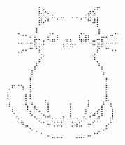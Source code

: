 ⠀⠀⠀⠀⠀⠀⠀⡀⠀⠀⠀⠀⠀⠀⠀⠀⠀⠀⠀⠀⣀⠀⠀⠀⠀
⠀⠀⠀⠀⠀⠀⠀⣧⡑⢄⡀⠀⠀⠀⠀⠀⠀⢀⡴⣪⠁⠀⠀⠀⠀
⠀⠀⠀⠀⠀⠀⠀⣽⡨⠆⠉⠊⠉⠀⠈⠉⠐⠉⠮⣰⡇⠀⠀⠀⠀
⠀⠀⠀⠀⠀⠀⢠⠁⠀⠀⠀⠀⠀⠀⠀⠀⠀⠀⠀⠀⢃⠀⠀⠀⠀
⠀⠀⠐⠠⠄⡀⡈⠀⠀⡰⠂⡄⠀⠀⠀⠀⡔⢢⡄⠀⠘⣀⡀⠤⠒
⠀⠀⠠⠤⠤⠤⡯⢥⡆⠑⠛⠁⢀⣻⣃⡀⠙⠛⠁⣶⢭⡧⠤⠤⠤
⠀⠀⢀⡠⠄⠒⠙⡅⠀⠀⠀⠀⠈⠉⠉⠀⠀⠀⠀⠀⡝⠁⠒⠠⠄
⠀⠀⠀⠀⠀⠀⠀⡨⠂⠀⠀⠀⠀⠀⠀⠀⠀⠀⠀⢺⠀⠀⠀⠀⠀
⠀⠀⠀⠀⠀⠀⡰⠁⠀⠀⠀⠀⠀⠀⠀⠀⠀⠀⠀⠀⠱⡀⠀⠀⠀
⠀⠀⠀⠀⠀⢰⠁⠀⠀⠀⠀⠀⠀⠀⠀⠀⠀⠀⠀⠀⠀⢡⠀⠀⠀
⠀⠀⠀⠀⠀⡆⠀⠀⠀⠀⠀⠀⠀⠀⠀⠀⠀⠀⠀⠀⠀⠀⡆⠀⠀
⢀⠖⠐⢢⠀⡇⠀⠀⠀⠀⠀⠀⠀⠀⠀⠀⠀⠀⠀⠀⠀⠀⡇⠀⠀
⡆⠀⠀⠀⡄⡇⠀⠀⠀⠀⠀⠀⠀⠀⠀⠀⠀⠀⠀⠀⠀⠀⡇⠀⠀
⢡⠀⠀⠀⡇⢡⠀⠀⠰⡄⠀⠀⠀⠀⡀⠀⠀⠀⡆⠀⠀⢠⠓⡀⠀
⠈⡄⠀⠀⠸⡀⠣⡀⠀⡇⠀⠀⠀⠀⡇⠀⠀⢠⠁⠀⡠⡇⠀⢡⠀
⠀⠈⢄⠀⠀⠑⢄⠈⠢⢴⡀⠀⢠⠀⡇⠀⠀⣌⠠⠚⣡⠃⠀⣸⠀
⠀⠀⠀⠳⣀⠀⠀⠑⠂⠤⢙⣛⡋⠉⢙⣣⣊⠀⠤⠊⠁⠀⡠⠃⠀
⠀⠀⠀⠀⠀⠑⠠⢀⠀⠀⠀⠀⠀⠀⠀⠀⠀⠀⠀⢀⡠⠐⠁⠀⠀
⠀⠀⠀⠀⠀⠀⠀⠀⠀⠁⠒⠒⠂⠀⠀⠐⠒⠂⠉⠀⠀⠀⠀⠀⠀
